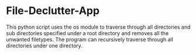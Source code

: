 # File-Declutter-App
This python script uses the os module to traverse through all directories and sub directories specified under a root directory and removes all the unwanted filetypes. The program can recursively traverse through all directories under one directory.  
